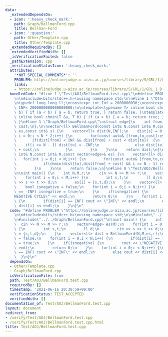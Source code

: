 ```yaml
---
data:
  _extendedDependsOn:
  - icon: ':heavy_check_mark:'
    path: Graph/BellmanFord.cpp
    title: Bellman-Ford
  - icon: ':question:'
    path: Other/Template.cpp
    title: Other/Template.cpp
  _extendedRequiredBy: []
  _extendedVerifiedWith: []
  _isVerificationFailed: false
  _pathExtension: cpp
  _verificationStatusIcon: ':heavy_check_mark:'
  attributes:
    '*NOT_SPECIAL_COMMENTS*': ''
    PROBLEM: https://onlinejudge.u-aizu.ac.jp/courses/library/5/GRL/1/GRL_1_B
    links:
    - https://onlinejudge.u-aizu.ac.jp/courses/library/5/GRL/1/GRL_1_B
  bundledCode: "#line 1 \"Test/AOJ/BellmanFord.test.cpp\"\n#define PROBLEM \"https://onlinejudge.u-aizu.ac.jp/courses/library/5/GRL/1/GRL_1_B\"\
    \n\n#include<bits/stdc++.h>\nusing namespace std;\n\n#line 1 \"Other/Template.cpp\"\
    \ntypedef long long ll;\nconstexpr int Inf = 2000000030;\nconstexpr long long\
    \ INF= 2000000000000000000;\n\ntemplate<typename T> inline bool chmax(T &a, T\
    \ b) { if (a < b) { a = b; return true; } return false; }\ntemplate<typename T>\
    \ inline bool chmin(T &a, T b) { if (a > b) { a = b; return true; } return false;\
    \ }\n#line 1 \"Graph/BellmanFord.cpp\"\nstruct edge{\n    int from,to;\n    ll\
    \ cost;\n};\n\nvector<ll> BellmanFord(const int& N,const int& M,const vector<edge>&\
    \ es,const int& s) {\n    vector<ll> dist(N,INF);\n    dist[s] = 0;\n\n    for(int\
    \ i = 0;i < N * 2;i++) {\n        for(const auto& [from,to,cost]:es) {\n     \
    \       if(dist[from] < INF && dist[from] + cost < dist[to])  {\n            \
    \    if(i >= N - 1) dist[to] = -INF;\n                else dist[to] = dist[from]\
    \ + cost;\n            }\n        }\n    }\n\n    return dist;\n}\n\nbool FindNegativeLoop(const\
    \ int& N,const int& M,const vector<edge>& es) {\n    vector<ll> dist(N);\n\n \
    \   for(int i = 0;i < N;i++) {\n        for(const auto& [from,to,cost]:es) {\n\
    \            if(chmin(dist[to],dist[from] + cost) && i == N - 1) return true;\n\
    \        }\n    }\n\n    return false;\n}\n#line 8 \"Test/AOJ/BellmanFord.test.cpp\"\
    \n\nint main() {\n    int N,M,r;\n    cin >> N >> M >> r;\n    vector<edge> es(M);\n\
    \    for(int i = 0;i < M;i++) {\n        int s,t;\n        ll d;\n        cin\
    \ >> s >> t >> d;\n        es[i] = {s,t,d};\n    }\n    vector<ll> dist = BellmanFord(N,M,es,r);\n\
    \    bool isnegative = false;\n    for(int i = 0;i < N;i++) {\n        if(dist[i]\
    \ == -INF) isnegative = true;\n    }\n    if(isnegative) {\n        cout << \"\
    NEGATIVE CYCLE\" << endl;\n        return 0;\n    }\n    for(int i = 0;i < N;i++)\
    \ {\n        if(dist[i] == INF) cout << \"INF\" << endl;\n        else cout <<\
    \ dist[i] << endl;\n    }\n}\n"
  code: "#define PROBLEM \"https://onlinejudge.u-aizu.ac.jp/courses/library/5/GRL/1/GRL_1_B\"\
    \n\n#include<bits/stdc++.h>\nusing namespace std;\n\n#include\"../../Other/Template.cpp\"\
    \n#include\"../../Graph/BellmanFord.cpp\"\n\nint main() {\n    int N,M,r;\n  \
    \  cin >> N >> M >> r;\n    vector<edge> es(M);\n    for(int i = 0;i < M;i++)\
    \ {\n        int s,t;\n        ll d;\n        cin >> s >> t >> d;\n        es[i]\
    \ = {s,t,d};\n    }\n    vector<ll> dist = BellmanFord(N,M,es,r);\n    bool isnegative\
    \ = false;\n    for(int i = 0;i < N;i++) {\n        if(dist[i] == -INF) isnegative\
    \ = true;\n    }\n    if(isnegative) {\n        cout << \"NEGATIVE CYCLE\" <<\
    \ endl;\n        return 0;\n    }\n    for(int i = 0;i < N;i++) {\n        if(dist[i]\
    \ == INF) cout << \"INF\" << endl;\n        else cout << dist[i] << endl;\n  \
    \  }\n}\n"
  dependsOn:
  - Other/Template.cpp
  - Graph/BellmanFord.cpp
  isVerificationFile: true
  path: Test/AOJ/BellmanFord.test.cpp
  requiredBy: []
  timestamp: '2021-06-16 20:30:59+09:00'
  verificationStatus: TEST_ACCEPTED
  verifiedWith: []
documentation_of: Test/AOJ/BellmanFord.test.cpp
layout: document
redirect_from:
- /verify/Test/AOJ/BellmanFord.test.cpp
- /verify/Test/AOJ/BellmanFord.test.cpp.html
title: Test/AOJ/BellmanFord.test.cpp
---
```

